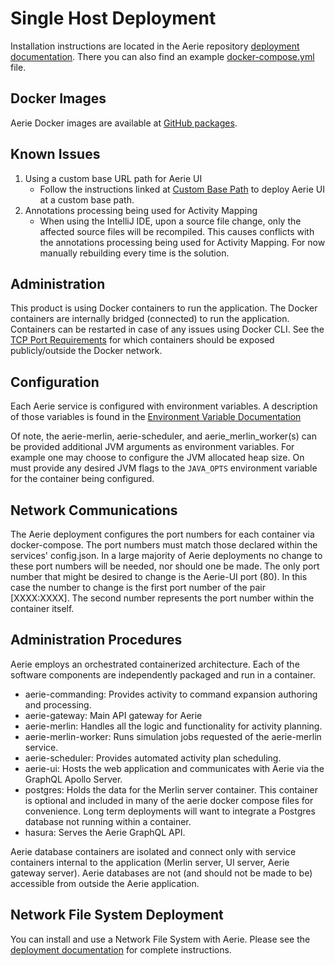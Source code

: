 # Single Host Deployment

Installation instructions are located in the Aerie repository [deployment documentation](https://github.com/NASA-AMMOS/aerie/blob/develop/deployment). There you can also find an example [docker-compose.yml](https://github.com/NASA-AMMOS/aerie/blob/develop/deployment/docker-compose.yml) file.

## Docker Images

Aerie Docker images are available at [GitHub packages](https://github.com/orgs/NASA-AMMOS/packages?tab=packages&ecosystem=container&q=aerie). 

## Known Issues

1. Using a custom base URL path for Aerie UI 
    * Follow the instructions linked at [Custom Base Path](ui-custom-base-path) to deploy Aerie UI at a custom base path.
2. Annotations processing being used for Activity Mapping
    * When using the IntelliJ IDE, upon a source file change, only the affected source files will be recompiled. This causes conflicts with the annotations processing being used for Activity Mapping. For now manually rebuilding every time is the solution.

## Administration

This product is using Docker containers to run the application. The Docker containers are internally bridged (connected) to run the application. Containers can be restarted in case of any issues using Docker CLI. See the [TCP Port Requirements](system-requirements.md#tcp-port-requirements) for which containers should be exposed publicly/outside the Docker network.

## Configuration

Each Aerie service is configured with environment variables. A description of those variables is found in the [Environment Variable Documentation](https://github.com/NASA-AMMOS/aerie/blob/develop/deployment/Environment.md)

Of note, the aerie-merlin, aerie-scheduler, and aerie_merlin_worker(s) can be provided additional JVM arguments as environment variables. For example one may choose to configure the JVM allocated heap size. On must provide any desired JVM flags to the `JAVA_OPTS` environment variable for the container being configured.

## Network Communications

The Aerie deployment configures the port numbers for each container via docker-compose. The port numbers must match those declared within the services' config.json. In a large majority of Aerie deployments no change to these port numbers will be needed, nor should one be made. The only port number that might be desired to change is the Aerie-UI port (80). In this case the number to change is the first port number of the pair [XXXX:XXXX]. The second number represents the port number within the container itself.

## Administration Procedures

Aerie employs an orchestrated containerized architecture. Each of the software components are independently packaged and run in a container. 
- aerie-commanding: Provides activity to command expansion authoring and processing. 
- aerie-gateway: Main API gateway for Aerie
- aerie-merlin: Handles all the logic and functionality for activity planning.
- aerie-merlin-worker: Runs simulation jobs requested of the aerie-merlin service.
- aerie-scheduler: Provides automated activity plan scheduling. 
- aerie-ui: Hosts the web application and communicates with Aerie via the GraphQL Apollo Server.
- postgres: Holds the data for the Merlin server container. This container is optional and included in many of the aerie docker compose files for convenience. Long term deployments will want to integrate a Postgres database not running within a container. 
- hasura: Serves the Aerie GraphQL API.

Aerie database containers are isolated and connect only with service containers internal to the application (Merlin server, UI server, Aerie gateway server). Aerie databases are not (and should not be made to be) accessible from outside the Aerie application. 

## Network File System Deployment

You can install and use a Network File System with Aerie. Please see the [deployment documentation](https://github.com/NASA-AMMOS/aerie/blob/develop/deployment/NFS.md) for complete instructions.
